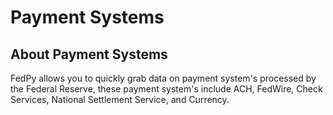 # Payment Systems

## About Payment Systems
FedPy allows you to quickly grab data on payment system's processed by the Federal Reserve, these payment system's include ACH, FedWire, Check Services, National Settlement Service, and Currency.
